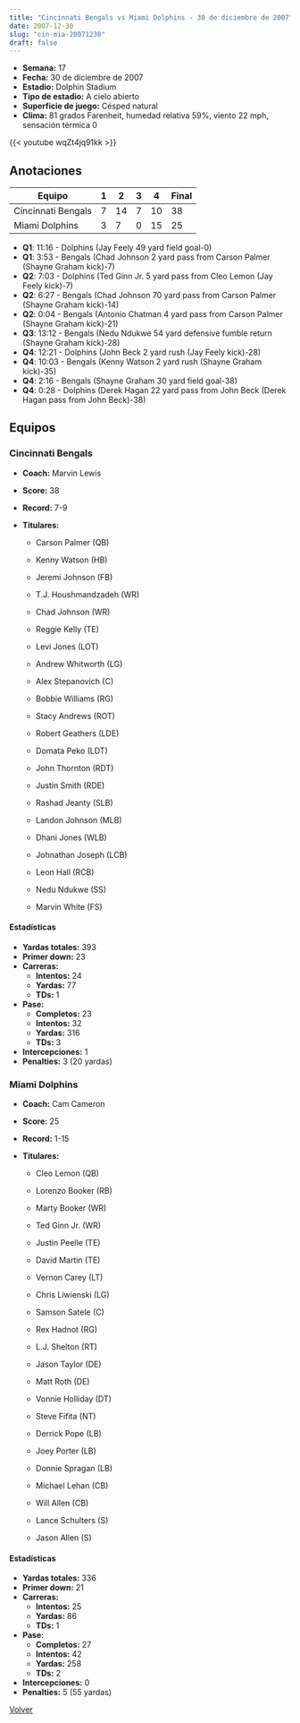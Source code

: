 ```yaml
---
title: "Cincinnati Bengals vs Miami Dolphins - 30 de diciembre de 2007"
date: 2007-12-30
slug: "cin-mia-20071230"
draft: false
---
```


- **Semana:** 17
- **Fecha:** 30 de diciembre de 2007
- **Estadio:** Dolphin Stadium
- **Tipo de estadio:** A cielo abierto
- **Superficie de juego:** Césped natural
- **Clima:** 81 grados Farenheit, humedad relativa 59%, viento 22 mph, sensación térmica 0


{{< youtube wqZt4jq91kk >}}


## Anotaciones
| Equipo | 1 | 2 | 3 | 4 | Final |
|--------|---|---|---|---|-------|
| Cincinnati Bengals  | 7 | 14 | 7 | 10  | 38 |
| Miami Dolphins  | 3 | 7 | 0 | 15  | 25 |
- **Q1**: 11:16 - Dolphins (Jay Feely 49 yard field goal-0)
- **Q1**: 3:53 - Bengals (Chad Johnson 2 yard pass from Carson Palmer (Shayne Graham kick)-7)
- **Q2**: 7:03 - Dolphins (Ted Ginn Jr. 5 yard pass from Cleo Lemon (Jay Feely kick)-7)
- **Q2**: 6:27 - Bengals (Chad Johnson 70 yard pass from Carson Palmer (Shayne Graham kick)-14)
- **Q2**: 0:04 - Bengals (Antonio Chatman 4 yard pass from Carson Palmer (Shayne Graham kick)-21)
- **Q3**: 13:12 - Bengals (Nedu Ndukwe 54 yard defensive fumble return (Shayne Graham kick)-28)
- **Q4**: 12:21 - Dolphins (John Beck 2 yard rush (Jay Feely kick)-28)
- **Q4**: 10:03 - Bengals (Kenny Watson 2 yard rush (Shayne Graham kick)-35)
- **Q4**: 2:16 - Bengals (Shayne Graham 30 yard field goal-38)
- **Q4**: 0:28 - Dolphins (Derek Hagan 22 yard pass from John Beck (Derek Hagan pass from John Beck)-38)


## Equipos


### Cincinnati Bengals
* **Coach:** Marvin Lewis
* **Score:** 38
* **Record:** 7-9
* **Titulares:** 

  * Carson Palmer (QB) 

  * Kenny Watson (HB) 

  * Jeremi Johnson (FB) 

  * T.J. Houshmandzadeh (WR) 

  * Chad Johnson (WR) 

  * Reggie Kelly (TE) 

  * Levi Jones (LOT) 

  * Andrew Whitworth (LG) 

  * Alex Stepanovich (C) 

  * Bobbie Williams (RG) 

  * Stacy Andrews (ROT) 

  * Robert Geathers (LDE) 

  * Domata Peko (LDT) 

  * John Thornton (RDT) 

  * Justin Smith (RDE) 

  * Rashad Jeanty (SLB) 

  * Landon Johnson (MLB) 

  * Dhani Jones (WLB) 

  * Johnathan Joseph (LCB) 

  * Leon Hall (RCB) 

  * Nedu Ndukwe (SS) 

  * Marvin White (FS) 

#### Estadísticas
* **Yardas totales:** 393
* **Primer down:** 23
* **Carreras:**
  * **Intentos:** 24
  * **Yardas:** 77
  * **TDs:** 1
* **Pase:**
  * **Completos:** 23
  * **Intentos:** 32
  * **Yardas:** 316
  * **TDs:** 3
* **Intercepciones:** 1
* **Penalties:** 3 (20 yardas)

### Miami Dolphins
* **Coach:** Cam Cameron
* **Score:** 25
* **Record:** 1-15
* **Titulares:** 

  * Cleo Lemon (QB) 

  * Lorenzo Booker (RB) 

  * Marty Booker (WR) 

  * Ted Ginn Jr. (WR) 

  * Justin Peelle (TE) 

  * David Martin (TE) 

  * Vernon Carey (LT) 

  * Chris Liwienski (LG) 

  * Samson Satele (C) 

  * Rex Hadnot (RG) 

  * L.J. Shelton (RT) 

  * Jason Taylor (DE) 

  * Matt Roth (DE) 

  * Vonnie Holliday (DT) 

  * Steve Fifita (NT) 

  * Derrick Pope (LB) 

  * Joey Porter (LB) 

  * Donnie Spragan (LB) 

  * Michael Lehan (CB) 

  * Will Allen (CB) 

  * Lance Schulters (S) 

  * Jason Allen (S) 

#### Estadísticas
* **Yardas totales:** 336
* **Primer down:** 21
* **Carreras:**
  * **Intentos:** 25
  * **Yardas:** 86
  * **TDs:** 1
* **Pase:**
  * **Completos:** 27
  * **Intentos:** 42
  * **Yardas:** 258
  * **TDs:** 2
* **Intercepciones:** 0
* **Penalties:** 5 (55 yardas)


[Volver](/historia/2007)
